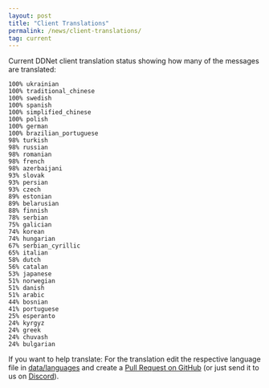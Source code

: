 ```yaml
---
layout: post
title: "Client Translations"
permalink: /news/client-translations/
tag: current
---
```


Current DDNet client translation status showing how many of the messages are translated:

```
100% ukrainian
100% traditional_chinese
100% swedish
100% spanish
100% simplified_chinese
100% polish
100% german
100% brazilian_portuguese
98% turkish
98% russian
98% romanian
98% french
98% azerbaijani
93% slovak
93% persian
93% czech
89% estonian
89% belarusian
88% finnish
78% serbian
75% galician
74% korean
74% hungarian
67% serbian_cyrillic
65% italian
58% dutch
56% catalan
53% japanese
51% norwegian
51% danish
51% arabic
44% bosnian
41% portuguese
25% esperanto
24% kyrgyz
24% greek
24% chuvash
24% bulgarian
```

If you want to help translate: For the translation edit the respective language file in [data/languages](https://github.com/ddnet/ddnet/tree/master/data/languages) and create a [Pull Request on GitHub](https://github.com/ddnet/ddnet/) (or just send it to us on [Discord](/discord/)).
